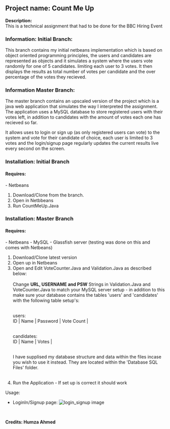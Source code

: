 <h2>Project name: Count Me Up</h2>
<b>Description:</b> <br>
This is a technical assignment that had to be done for the BBC Hiring Event

<h3>Information: Initial Branch:</h3>

This branch contains my initial netbeans implementation which is based on object oriented programming principles, the users and candidates are represented as objects and it simulates a system where the users vote randomly for one of 5 candidates. limiting each user to 3 votes. It then displays the results as total number of votes per candidate and the over percentage of the votes they recieved. 

<h3>Information Master Branch:</h3> 
The master branch contains an upscaled version of the project which is a java web application that simulates the way I interpreted the assignment. The application uses a MySQL database to store registered users with their votes left, in addition to candidates with the amount of votes each one has recieved so far. 

It allows uses to login or sign up (as only registered users can vote) to the system and vote for their candidate of choice, each user is limited to 3 votes and the login/signup page regularly updates the current results live every second on the screen. 

<h3>Installation: Initial Branch</h3>

<h4>Requires:</h4>
- Netbeans

<ol>
<li> Download/Clone from the branch. </li>
<li> Open in Netbbeans </li>
<li> Run CountMeUp.Java </li> 
</ol>

<h3>Installation: Master Branch</h3>

<h4>Requires:</h4>
- Netbeans
- MySQL
- Glassfish server (testing was done on this and comes with Netbeans)

<ol>
<li> Download/Clone latest version </li>
<li> Open up in Netbeans </li> 
<li> Open and Edit VoteCounter.Java and Validation.Java as described below: </li> <br> 
Change <b>URL, USERNAME and PSW</b> Strings in Validation.Java and VoteCounter.Java to match your MySQL server setup - in addition to this make sure your database contains the tables 'users' and 'candidates' with the following table setup's:<br><br>

users:<br>
ID | Name | Password | Vote Count | <br><br>


candidates: <br>
ID | Name | Votes | <br><br>

I have supplised my database structure and data within the files incase you wish to use it instead. They are located within the 'Database SQL Files' folder. <br><br>

<li> Run the Application - If set up is correct it should work </li>
</ol>

Usage: 
- LoginIn/Signup page:
![login_signup image](https://cloud.githubusercontent.com/assets/13851941/23819282/02f38814-05fc-11e7-8b61-a6e25cc15471.png)

<br> 


<b> Credits: Humza Ahmed </b>

